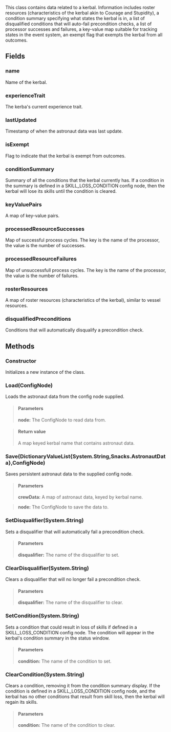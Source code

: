             
This class contains data related to a kerbal. Information includes roster resources (characteristics of the kerbal akin to Courage and Stupidity), a condition summary specifying what states the kerbal is in, a list of disqualified conditions that will auto-fail precondition checks, a list of processor successes and failures, a key-value map suitable for tracking states in the event system, an exempt flag that exempts the kerbal from all outcomes.
        
## Fields

### name
Name of the kerbal.
### experienceTrait
The kerba's current experience trait.
### lastUpdated
Timestamp of when the astronaut data was last update.
### isExempt
Flag to indicate that the kerbal is exempt from outcomes.
### conditionSummary
Summary of all the conditions that the kerbal currently has. If a condition in the summary is defined in a SKILL_LOSS_CONDITION config node, then the kerbal will lose its skills until the condition is cleared.
### keyValuePairs
A map of key-value pairs.
### processedResourceSuccesses
Map of successful process cycles. The key is the name of the processor, the value is the number of successes.
### processedResourceFailures
Map of unsuccessfull process cycles. The key is the name of the processor, the value is the number of failures.
### rosterResources
A map of roster resources (characteristics of the kerbal), similar to vessel resources.
### disqualifiedPreconditions
Conditions that will automatically disqualify a precondition check.
## Methods


### Constructor
Initializes a new instance of the class.

### Load(ConfigNode)
Loads the astronaut data from the config node supplied.
> #### Parameters
> **node:** The ConfigNode to read data from.

> #### Return value
> A map keyed kerbal name that contains astronaut data.

### Save(DictionaryValueList{System.String,Snacks.AstronautData},ConfigNode)
Saves persistent astronaut data to the supplied config node.
> #### Parameters
> **crewData:** A map of astronaut data, keyed by kerbal name.

> **node:** The ConfigNode to save the data to.


### SetDisqualifier(System.String)
Sets a disqualifier that will automatically fail a precondition check.
> #### Parameters
> **disqualifier:** The name of the disqualifier to set.


### ClearDisqualifier(System.String)
Clears a disqualifier that will no longer fail a precondition check.
> #### Parameters
> **disqualifier:** The name of the disqualifier to clear.


### SetCondition(System.String)
Sets a condition that could result in loss of skills if defined in a SKILL_LOSS_CONDITION config node. The condition will appear in the kerbal's condition summary in the status window.
> #### Parameters
> **condition:** The name of the condition to set.


### ClearCondition(System.String)
Clears a condition, removing it from the condition summary display. If the condition is defined in a SKILL_LOSS_CONDITION config node, and the kerbal has no other conditions that result from skill loss, then the kerbal will regain its skills.
> #### Parameters
> **condition:** The name of the condition to clear.


